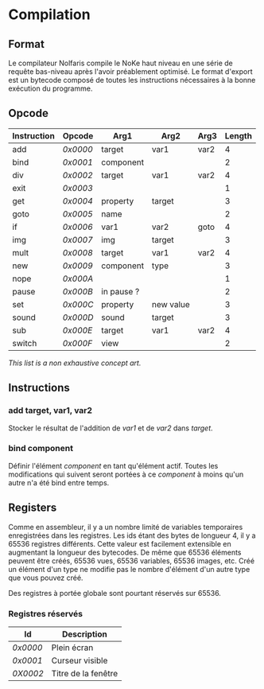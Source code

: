 # Compilation

## Format

Le compilateur Nolfaris compile le NoKe haut niveau en une série de requête bas-niveau après l'avoir préablement optimisé. Le format d'export est un bytecode composé de toutes les instructions nécessaires à la bonne exécution du programme.

## Opcode

| **Instruction** | **Opcode** | **Arg1**   | **Arg2**  | **Arg3** | **Length** |
| --------------- | ---------- | ---------- | --------- | -------- | ---------- |
| add             | *0x0000*   | target     | var1      | var2     | 4          |
| bind            | *0x0001*   | component  |           |          | 2          |
| div             | *0x0002*   | target     | var1      | var2     | 4          |
| exit            | *0x0003*   |            |           |          | 1          |
| get             | *0x0004*   | property   | target    |          | 3          |
| goto            | *0x0005*   | name       |           |          | 2          |
| if              | *0x0006*   | var1       | var2      | goto     | 4          |
| img             | *0x0007*   | img        | target    |          | 3          |
| mult            | *0x0008*   | target     | var1      | var2     | 4          |
| new             | *0x0009*   | component  | type      |          | 3          |
| nope            | *0x000A*   |            |           |          | 1          |
| pause           | *0x000B*   | in pause ? |           |          | 2          |
| set             | *0x000C*   | property   | new value |          | 3          |
| sound           | *0x000D*   | sound      | target    |          | 3          |
| sub             | *0x000E*   | target     | var1      | var2     | 4          |
| switch          | *0x000F*   | view       |           |          | 2          |

*This list is a non exhaustive concept art.*

## Instructions

### add target, var1, var2

Stocker le résultat de l'addition de *var1* et de *var2* dans *target*.

### bind component

Définir l'élément *component* en tant qu'élément actif. Toutes les modifications qui suivent seront portées à ce *component* à moins qu'un autre n'a été bind entre temps.

## Registers

Comme en assembleur, il y a un nombre limité de variables temporaires enregistrées dans les registres. Les ids étant des bytes de longueur 4, il y a 65536 registres différents. Cette valeur est facilement extensible en augmentant la longueur des bytecodes. De même que 65536 éléments peuvent être créés, 65536 vues, 65536 variables, 65536 images, etc. Créé un élément d'un type ne modifie pas le nombre d'élément d'un autre type que vous pouvez créé.

Des registres à portée globale sont pourtant réservés sur 65536.

### Registres réservés

| Id       | Description         |
| -------- | ------------------- |
| *0x0000* | Plein écran         |
| *0x0001* | Curseur visible     |
| *0X0002* | Titre de la fenêtre |

